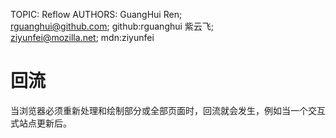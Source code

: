 TOPIC: Reflow
AUTHORS: GuangHui Ren; rguanghui@github.com; github:rguanghui
         紫云飞; ziyunfei@mozilla.net; mdn:ziyunfei

# 回流

当浏览器必须重新处理和绘制部分或全部页面时，回流就会发生，例如当一个交互式站点更新后。
